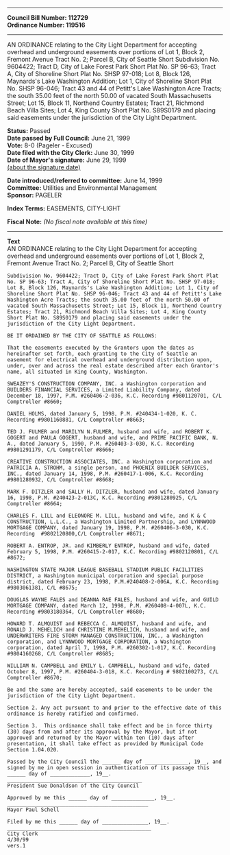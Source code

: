 * * * * *  
  
**Council Bill Number: [](#h0)[](#h2)112729**   
**Ordinance Number: 119516**  
  
* * * * *  
  
AN ORDINANCE relating to the City Light Department for accepting overhead and underground easements over portions of Lot 1, Block 2, Fremont Avenue Tract No. 2; Parcel B, City of Seattle Short Subdivision No. 9604422; Tract D, City of Lake Forest Park Short Plat No. SP 96-63; Tract A, City of Shoreline Short Plat No. SHSP 97-018; Lot 8, Block 126, Maynards's Lake Washington Addition; Lot 1, City of Shoreline Short Plat No. SHSP 96-046; Tract 43 and 44 of Petitt's Lake Washington Acre Tracts; the south 35.00 feet of the north 50.00 of vacated South Massachusetts Street; Lot 15, Block 11, Northend Country Estates; Tract 21, Richmond Beach Villa Sites; Lot 4, King County Short Plat No. S89S0179 and placing said easements under the jurisdiction of the City Light Department.  
  
**Status:** Passed   
**Date passed by Full Council:** June 21, 1999   
**Vote:** 8-0 (Pageler - Excused)   
**Date filed with the City Clerk:** June 30, 1999   
**Date of Mayor's signature:** June 29, 1999   
[(about the signature date)](/~public/approvaldate.htm)   
  
  
**Date introduced/referred to committee:** June 14, 1999   
**Committee:** Utilities and Environmental Management   
**Sponsor:** PAGELER   
  
**Index Terms:** EASEMENTS, CITY-LIGHT  
  
**Fiscal Note:** *(No fiscal note available at this time)*  
  
* * * * *  
  
**Text**  
    AN ORDINANCE relating to the City Light Department for accepting  
    overhead and underground easements over portions of Lot 1, Block 2,  
    Fremont Avenue Tract No. 2; Parcel B, City of Seattle Short  
  
    Subdivision No. 9604422; Tract D, City of Lake Forest Park Short Plat  
    No. SP 96-63; Tract A, City of Shoreline Short Plat No. SHSP 97-018;  
    Lot 8, Block 126, Maynards's Lake Washington Addition; Lot 1, City of  
    Shoreline Short Plat No. SHSP 96-046; Tract 43 and 44 of Petitt's Lake  
    Washington Acre Tracts; the south 35.00 feet of the north 50.00 of  
    vacated South Massachusetts Street; Lot 15, Block 11, Northend Country  
    Estates; Tract 21, Richmond Beach Villa Sites; Lot 4, King County  
    Short Plat No. S89S0179 and placing said easements under the  
    jurisdiction of the City Light Department.  
  
    BE IT ORDAINED BY THE CITY OF SEATTLE AS FOLLOWS:  
  
    That the easements executed by the Grantors upon the dates as  
    hereinafter set forth, each granting to the City of Seattle an  
    easement for electrical overhead and underground distribution upon,  
    under, over and across the real estate described after each Grantor's  
    name, all situated in King County, Washington.  
  
    SWEAZEY'S CONSTRUCTION COMPANY, INC. a Washington corporation and  
    BUILDERS FINANCIAL SERVICES, a Limited Liability Company, dated  
    December 18, 1997, P.M. #260406-2-036, K.C. Recording #9801120701, C/L  
    Comptroller #8660;  
  
    DANIEL HOLMS, dated January 5, 1998, P.M. #240434-1-020, K. C.  
    Recording #9801160881, C/L Comptroller #8663;  
  
    TED J. FULMER and MARILYN N.FULMER, husband and wife, and ROBERT K.  
    GOGERT and PAULA GOGERT, husband and wife, and PRIME PACIFIC BANK, N.  
    A., dated January 5, 1990, P.M. #260403-3-030, K.C. Recording  
    #9801291179, C/L Comptroller #8666;  
  
    CREATIVE CONSTRUCTION ASSOCIATES, INC. a Washington corporation and  
    PATRICIA A. STROHM, a single person, and PHOENIX BUILDER SERVICES,  
    INC., dated January 14, 1998, P.M. #260417-1-006, K.C. Recording  
    #9801280932, C/L Comptroller #8668;  
  
    MARK F. DITZLER and SALLY H. DITZLER, husband and wife, dated January  
    16, 1998, P.M. #240423-2-013C, K.C. Recording #9801280925, C/L  
    Comptroller #8664;  
  
    CHARLES F. LILL and ELEONORE M. LILL, husband and wife, and K & C  
    CONSTRUCTION, L.L.C., a Washington Limited Partnership, and LYNNWOOD  
    MORTGAGE COMPANY, dated January 19, 1998, P.M. #260406-3-030, K.C.  
    Recording  #9802120800,C/L Comptroller #8671;  
  
    ROBERT A. ENTROP, JR. and KIMBERLY ENTROP, husband and wife, dated  
    February 5, 1998, P.M. #260415-2-017, K.C. Recording #9802120801, C/L  
    #8672;  
  
    WASHINGTON STATE MAJOR LEAGUE BASEBALL STADIUM PUBLIC FACILITIES  
    DISTRICT, a Washington municipal corporation and special purpose  
    district, dated February 23, 1998, P.M.#240408-2-006A, K.C. Recording  
    #9803061381, C/L #8675;  
  
    DOUGLAS WAYNE FALES and DEANNA RAE FALES, husband and wife, and GUILD  
    MORTGAGE COMPANY, dated March 12, 1998, P.M. #260408-4-007L, K.C.  
    Recording #9803180364, C/L Comptroller #8680;  
  
    HOWARD T. ALMQUIST and REBECCA C. ALMQUIST, husband and wife, and  
    RONALD J. MEHELICH and CHRISTINE M.MEHELICH, husband and wife, and  
    UNDERWRITERS FIRE STORM MANAGED CONSTRUCTION, INC., a Washington  
    corporation, and LYNNWOOD MORTGAGE CORPORATION, a Washington  
    corporation, dated April 7, 1998, P.M. #260302-1-017, K.C. Recording  
    #9804160268, C/L Comptroller #8685;  
  
    WILLIAM N. CAMPBELL and EMILY L. CAMPBELL, husband and wife, dated  
    October 8, 1997, P.M. #260404-3-018, K.C. Recording # 9802100273, C/L  
    Comptroller #8670;  
  
    Be and the same are hereby accepted, said easements to be under the  
    jurisdiction of the City Light Department.  
  
    Section 2. Any act pursuant to and prior to the effective date of this  
    ordinance is hereby ratified and confirmed.  
  
    Section 3.  This ordinance shall take effect and be in force thirty  
    (30) days from and after its approval by the Mayor, but if not  
    approved and returned by the Mayor within ten (10) days after  
    presentation, it shall take effect as provided by Municipal Code  
    Section 1.04.020.  
  
    Passed by the City Council the ______ day of ______________, 19__, and  
    signed by me in open session in authentication of its passage this  
    ______ day of _____________, 19__.  
    ____________________________________________  
    President Sue Donaldson of the City Council  
  
    Approved by me this ______ day of ______________, 19__.  
    ______________________________________________  
    Mayor Paul Schell  
  
    Filed by me this ______ day of _______________, 19__.  
    _______________________________________________  
    City Clerk  
    4/30/99  
    vers.1  

